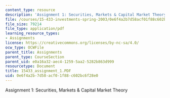 ```yaml
---
content_type: resource
description: 'Assignment 1: Securities, Markets & Capital Market Theory'
file: /courses/15-433-investments-spring-2003/0e6f4a2b7d58acf01f88c602bc6f28e0_15433_assignment_1.PDF
file_size: 79214
file_type: application/pdf
learning_resource_types:
- Assignments
license: https://creativecommons.org/licenses/by-nc-sa/4.0/
ocw_type: OCWFile
parent_title: Assignments
parent_type: CourseSection
parent_uid: e0a16a32-aec4-1259-5aa2-5282b863d999
resourcetype: Document
title: 15433_assignment_1.PDF
uid: 0e6f4a2b-7d58-acf0-1f88-c602bc6f28e0
---
```

Assignment 1: Securities, Markets & Capital Market Theory